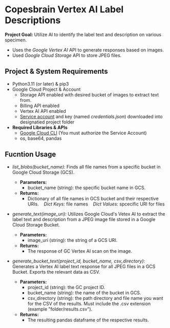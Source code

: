 # Copesbrain Vertex AI Label Descriptions

**Project Goal:** Utilize AI to identify the label text and description on various specimen.
* Uses the *Google Vertex AI* API to generate responses based on images.
* Used *Google Cloud Storage* API to store JPEG files.

## Project & System Requirements
* Python3.11 (or later) & pip3
* Google Cloud Project & Account
    * Storage API enabled with desired bucket of images to extract text from.
    * Billing API enabled
    * Vertex AI API enabled
    * [Service account](https://cloud.google.com/iam/docs/service-account-overview) and key (named *credentials.json*) downloaded into designatied project folder
* **Required Libraries & APIs**
    * [Google Cloud CLI](https://cloud.google.com/sdk/docs/install?_gl=1*1ff8ux8*_ga*NzQ4NDE0NDQuMTcxNjIzMDQwMw..*_ga_WH2QY8WWF5*MTcxNjkxNTU2My4xNC4xLjE3MTY5MTU5MjYuMC4wLjA.&_ga=2.41872420.-74841444.1716230403&_gac=1.195626590.1716910793.CjwKCAjwgdayBhBQEiwAXhMxtrfmcEdVJMyuSMQoN7SUSBs5O_wTNO1Q1W5PnTayCLBrCcbLhPnWSRoCOfgQAvD_BwE) (You must authorize the Service Account)
    * os, base64, pandas

## Fucntion Usage
* *list_blobs(bucket_name):* Finds all file names from a specific bucket in Google Cloud Storage (GCS).
    * **Parameters:** 
        * bucket_name (string): the specific bucket name in GCS.
    * **Returns:**
        * Dictionary of all file names in GCS bucket and their respective URIs.
            &nbsp;&nbsp; *Dict Keys:*  file names
            &nbsp;&nbsp; *Dict Values:* spcecific URI for files

* *generate_text(image_uri):* Utilizes Google Cloud's Vetex AI to extract the label text and description from a JPEG image file stored in a Google Cloud Storage Bucket.
    * **Parameters:** 
        * image_uri (string): the string of a GCS URI.
    * **Returns:**
        * The response of GC Vertex AI scan on the image.

* *generate_bucket_text(project_id, bucket_name, csv_directory):* Generates a Vertex AI label text response for all JPEG files in a GCS Bucket. Exports the relevant data as CSV.
    * **Parameters:**
        * project_id (string): the GC project ID.
        * bucket_name (string): the name of the bucket in GCS.
        * csv_directory (string): the path directory and file name you want for the CSV of the results. Must include the .csv extension (example "folder/results.csv").
    * **Returns:**
        * The resulting pandas dataframe of the respective results.